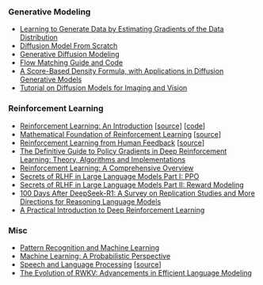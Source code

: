### Generative Modeling
- [Learning to Generate Data by Estimating Gradients of the Data Distribution](./2024-09-06.pdf)
- [Diffusion Model From Scratch](./2024-12-18.pdf)
- [Generative Diffusion Modeling](./2024-12-24.pdf)
- [Flow Matching Guide and Code](./2024-12-30.pdf)
- [A Score-Based Density Formula, with Applications in Diffusion Generative Models](https://arxiv.org/abs/2408.16765)
- [Tutorial on Diffusion Models for Imaging and Vision](https://arxiv.org/abs/2403.18103)

### Reinforcement Learning
- [Reinforcement Learning: An Introduction](./2025-05-20.pdf) \[[source](http://www.incompleteideas.net/book/the-book-2nd.html)\] \[[code](http://www.incompleteideas.net/book/code/code2nd.html)\]
- [Mathematical Foundation of Reinforcement Learning](./2025-10-27.pdf) \[[source](https://github.com/MathFoundationRL/Book-Mathematical-Foundation-of-Reinforcement-Learning)\]
- [Reinforcement Learning from Human Feedback](./2504.12501.pdf) \[[source](http://arxiv.org/abs/2504.12501)\]
- [The Definitive Guide to Policy Gradients in Deep Reinforcement Learning: Theory, Algorithms and Implementations](https://arxiv.org/abs/2401.13662)
- [Reinforcement Learning: A Comprehensive Overview](https://arxiv.org/abs/2412.05265)
- [Secrets of RLHF in Large Language Models Part I: PPO](https://arxiv.org/abs/2307.04964)
- [Secrets of RLHF in Large Language Models Part II: Reward Modeling](https://arxiv.org/abs/2401.06080)
- [100 Days After DeepSeek-R1: A Survey on Replication Studies and More Directions for Reasoning Language Models](https://arxiv.org/abs/2505.00551)
- [A Practical Introduction to Deep Reinforcement Learning](https://arxiv.org/abs/2505.08295)

### Misc
- [Pattern Recognition and Machine Learning](./2024-08-20-01.pdf)
- [Machine Learning: A Probabilistic Perspective](./2024-08-20-02.pdf)
- [Speech and Language Processing](./2025-02-03.pdf) \[[source](https://web.stanford.edu/~jurafsky/slp3/)\]
- [The Evolution of RWKV: Advancements in Efficient Language Modeling](https://arxiv.org/abs/2411.02795)